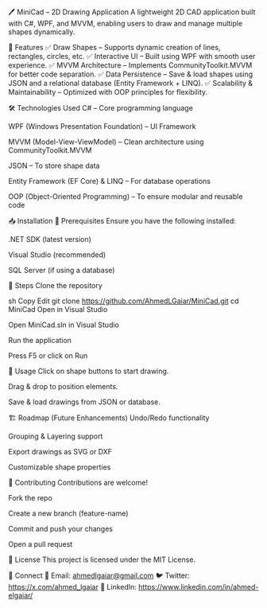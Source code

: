 ﻿🖊️ MiniCad – 2D Drawing Application
A lightweight 2D CAD application built with C#, WPF, and MVVM, enabling users to draw and manage multiple shapes dynamically.

🚀 Features
✅ Draw Shapes – Supports dynamic creation of lines, rectangles, circles, etc.
✅ Interactive UI – Built using WPF with smooth user experience.
✅ MVVM Architecture – Implements CommunityToolkit.MVVM for better code separation.
✅ Data Persistence – Save & load shapes using JSON and a relational database (Entity Framework + LINQ).
✅ Scalability & Maintainability – Optimized with OOP principles for flexibility.


🛠️ Technologies Used
C# – Core programming language

WPF (Windows Presentation Foundation) – UI Framework

MVVM (Model-View-ViewModel) – Clean architecture using CommunityToolkit.MVVM

JSON – To store shape data

Entity Framework (EF Core) & LINQ – For database operations

OOP (Object-Oriented Programming) – To ensure modular and reusable code

📥 Installation
🔹 Prerequisites
Ensure you have the following installed:

.NET SDK (latest version)

Visual Studio (recommended)

SQL Server (if using a database)

🔹 Steps
Clone the repository

sh
Copy
Edit
git clone https://github.com/AhmedLGaiar/MiniCad.git
cd MiniCad
Open in Visual Studio

Open MiniCad.sln in Visual Studio

Run the application

Press F5 or click on Run

📌 Usage
Click on shape buttons to start drawing.

Drag & drop to position elements.

Save & load drawings from JSON or database.

🏗️ Roadmap (Future Enhancements)
 Undo/Redo functionality

 Grouping & Layering support

 Export drawings as SVG or DXF

 Customizable shape properties

🤝 Contributing
Contributions are welcome!

Fork the repo

Create a new branch (feature-name)

Commit and push your changes

Open a pull request

📄 License
This project is licensed under the MIT License.

🔗 Connect
📧 Email: ahmedlgaiar@gmail.com
🐦 Twitter: https://x.com/ahmed_lgaiar
💼 LinkedIn: https://www.linkedin.com/in/ahmed-elgaiar/


